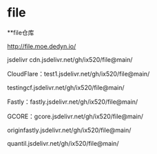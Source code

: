 # file
**file仓库

http://file.moe.dedyn.io/

jsdelivr
cdn.jsdelivr.net/gh/ix520/file@main/

CloudFlare：test1.jsdelivr.net/gh/ix520/file@main/

testingcf.jsdelivr.net/gh/ix520/file@main/

Fastly：fastly.jsdelivr.net/gh/ix520/file@main/

GCORE：gcore.jsdelivr.net/gh/ix520/file@main/

originfastly.jsdelivr.net/gh/ix520/file@main/

quantil.jsdelivr.net/gh/ix520/file@main/

